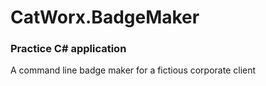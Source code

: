 # CatWorx.BadgeMaker

### Practice C# application

A command line badge maker for a fictious corporate client
